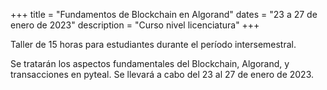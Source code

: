 +++
title = "Fundamentos de Blockchain en Algorand"
dates = "23 a 27 de enero de 2023"
description = "Curso nivel licenciatura"
+++

Taller de 15 horas para estudiantes durante el período intersemestral.
<!--more-->

Se tratarán los aspectos fundamentales del Blockchain, Algorand, y transacciones en pyteal. Se llevará a cabo del 23 al 27 de enero de 2023. 